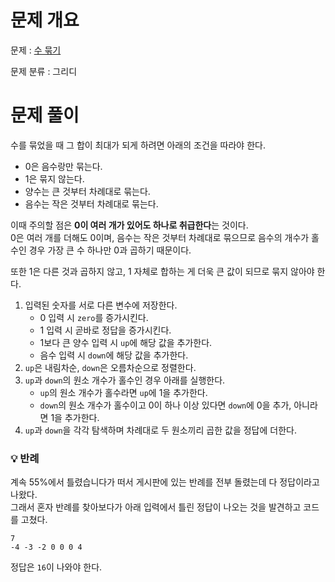 # 문제 개요

문제 : [수 묶기](https://www.acmicpc.net/problem/1744)

문제 분류 : 그리디

# 문제 풀이

수를 묶었을 때 그 합이 최대가 되게 하려면 아래의 조건을 따라야 한다.

- 0은 음수랑만 묶는다.
- 1은 묶지 않는다.
- 양수는 큰 것부터 차례대로 묶는다.
- 음수는 작은 것부터 차례대로 묶는다.

이때 주의할 점은 **0이 여러 개가 있어도 하나로 취급한다**는 것이다.  
0은 여러 개를 더해도 0이며, 음수는 작은 것부터 차례대로 묶으므로 음수의 개수가 홀수인 경우 가장 큰 수 하나만 0과 곱하기 때문이다.

또한 1은 다른 것과 곱하지 않고, 1 자체로 합하는 게 더욱 큰 값이 되므로 묶지 않아야 한다.

1. 입력된 숫자를 서로 다른 변수에 저장한다.
   - 0 입력 시 `zero`를 증가시킨다.
   - 1 입력 시 곧바로 정답을 증가시킨다.
   - 1보다 큰 양수 입력 시 `up`에 해당 값을 추가한다.
   - 음수 입력 시 `down`에 해당 값을 추가한다.
2. `up`은 내림차순, `down`은 오름차순으로 정렬한다.
3. `up`과 `down`의 원소 개수가 홀수인 경우 아래를 실행한다.
   - `up`의 원소 개수가 홀수라면 `up`에 1을 추가한다.
   - `down`의 원소 개수가 홀수이고 0이 하나 이상 있다면 `down`에 0을 추가, 아니라면 1을 추가한다.
4. `up`과 `down`을 각각 탐색하며 차례대로 두 원소끼리 곱한 값을 정답에 더한다.

### 💡 반례

계속 55%에서 틀렸습니다가 떠서 게시판에 있는 반례를 전부 돌렸는데 다 정답이라고 나왔다.  
그래서 혼자 반례를 찾아보다가 아래 입력에서 틀린 정답이 나오는 것을 발견하고 코드를 고쳤다.

```
7
-4 -3 -2 0 0 0 4
```

정답은 `16`이 나와야 한다.
